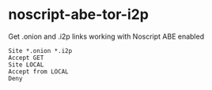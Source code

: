 # noscript-abe-tor-i2p
Get .onion and .i2p links working with Noscript ABE enabled

```
Site *.onion *.i2p 
Accept GET 
Site LOCAL 
Accept from LOCAL 
Deny
```

